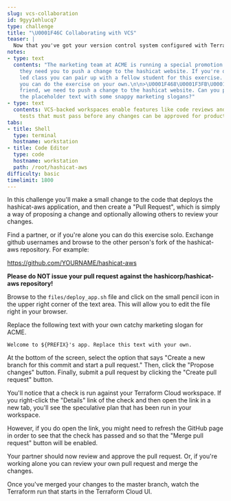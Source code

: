 ```yaml
---
slug: vcs-collaboration
id: 9gyy1ehlucq7
type: challenge
title: "\U0001F46C Collaborating with VCS"
teaser: |
  Now that you've got your version control system configured with Terraform Cloud, you can collaborate on changes to your Terraform built infrastructure.
notes:
- type: text
  contents: "The marketing team at ACME is running a special promotion next week and
    they need you to push a change to the hashicat website. If you're doing an instructor
    led class you can pair up with a fellow student for this exercise. Alternatively
    you can do the exercise on your own.\n\n>\U0001F468\U0001F3FB‍\U0001F9B2 Hey sysadmin
    friend, we need to push a change to the hashicat website. Can you please update
    the placeholder text with some snappy marketing slogans?"
- type: text
  contents: VCS-backed workspaces enable features like code reviews and automated
    tests that must pass before any changes can be approved for production.
tabs:
- title: Shell
  type: terminal
  hostname: workstation
- title: Code Editor
  type: code
  hostname: workstation
  path: /root/hashicat-aws
difficulty: basic
timelimit: 1800
---
```

In this challenge you'll make a small change to the code that deploys the hashicat-aws application, and then create a "Pull Request", which is simply a way of proposing a change and optionally allowing others to review your changes.

Find a partner, or if you're alone you can do this exercise solo. Exchange github usernames and browse to the other person's fork of the hashicat-aws repository. For example:

https://github.com/YOURNAME/hashicat-aws

**Please do NOT issue your pull request against the hashicorp/hashicat-aws repository!**

Browse to the `files/deploy_app.sh` file and click on the small pencil icon in the upper right corner of the text area. This will allow you to edit the file right in your browser.

Replace the following text with your own catchy marketing slogan for ACME.

```
Welcome to ${PREFIX}'s app. Replace this text with your own.
```

At the bottom of the screen, select the option that says "Create a new branch for this commit and start a pull request." Then, click the "Propose changes" button. Finally, submit a pull request by clicking the "Create pull request" button.

You'll notice that a check is run against your Terraform Cloud workspace. If you right-click the "Details" link of the check and then open the link in a new tab, you'll see the speculative plan that has been run in your workspace.

However, if you do open the link, you might need to refresh the GitHub page in order to see that the check has passed and so that the "Merge pull request" button will be enabled.

Your partner should now review and approve the pull request. Or, if you're working alone you can review your own pull request and merge the changes.

Once you've merged your changes to the master branch, watch the Terraform run that starts in the Terraform Cloud UI.
